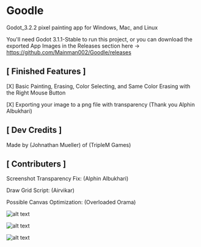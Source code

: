 # Goodle
Godot_3.2.2 pixel painting app for Windows, Mac, and Linux

You'll need Godot 3.1.1-Stable to run this project, or you can download the exported App Images in the Releases section here -> https://github.com/Mainman002/Goodle/releases

[ Finished Features ]
-

[X] Basic Painting, Erasing, Color Selecting, and Same Color Erasing with the Right Mouse Button

[X] Exporting your image to a png file with transparency (Thank you Alphin Albukhari)

[ Dev Credits ]
-
 Made by (Johnathan Mueller) of (TripleM Games) 

[ Contributers ]
-

Screenshot Transparency Fix: (Alphin Albukhari)

Draw Grid Script: (Airvikar)

Possible Canvas Optimization: (Overloaded Orama)

![alt text](https://raw.githubusercontent.com/Mainman002/Goodle/Gui_v2/SnapShots/1.png)

![alt text](https://raw.githubusercontent.com/Mainman002/Goodle/Gui_v2/SnapShots/2.png)

![alt text](https://raw.githubusercontent.com/Mainman002/Goodle/Gui_v2/SnapShots/3.png)
